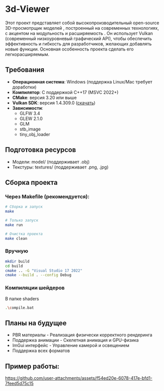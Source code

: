 # 3d-Viewer
Этот проект представляет собой высокопроизводительный open-source 3D-просмотрщик моделей , построенный на современных технологиях, с акцентом на модульность и расширяемость . Он использует Vulkan (современный низкоуровневый графический API), чтобы обеспечить эффективность и гибкость для разработчиков, желающих добавлять новые функции. Основная особенность проекта сделать его легкорасширяемым.
## Требования
- **Операционная система**: Windows (поддержка Linux/Mac требует доработки)
- **Компилятор**: С поддержкой C++17 (MSVC 2022+)
- **CMake**: версия 3.20 или выше
- **Vulkan SDK**: версия 1.4.309.0 ([скачать](https://vulkan.lunarg.com/))
- **Зависимости**:
  - GLFW 3.4
  - GLEW 2.1.0
  - GLM
  - stb_image
  - tiny_obj_loader

## Подготовка ресурсов
- Модели: model/ (поддерживает .obj)
- Текстуры: textures/ (поддерживает .png, .jpg)
## Сборка проекта

### Через Makefile (рекомендуется):

```bash
# Сборка и запуск
make

# Только запуск
make run

# Очистка проекта
make clean
```
### Вручную

```bash
mkdir build
cd build
cmake .. -G "Visual Studio 17 2022"
cmake --build . --config Debug
```

### Компиляции шейдеров
В папке shaders
```bash
.\compile.bat
```
## Планы на будущее
- PBR материалы - Реализация физически корректного рендеринга
- Поддержка анимации - Скелетная анимация и GPU-физика
- ImGui интерфейс - Управление камерой и освещением
- Поддержка всех форматов

## Пример работы:

https://github.com/user-attachments/assets/f54ed20e-6078-417e-bfd1-7feed5d75c15

